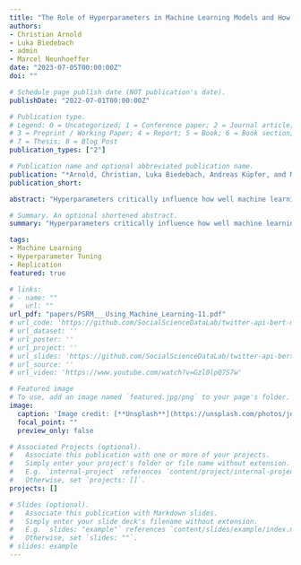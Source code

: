 ```yaml
---
title: "The Role of Hyperparameters in Machine Learning Models and How to Tune Them (Forthcoming, Political Science Research and Methods)"
authors:
- Christian Arnold
- Luka Biedebach
- admin
- Marcel Neunhoeffer
date: "2023-07-05T00:00:00Z"
doi: ""

# Schedule page publish date (NOT publication's date).
publishDate: "2022-07-01T00:00:00Z"

# Publication type.
# Legend: 0 = Uncategorized; 1 = Conference paper; 2 = Journal article;
# 3 = Preprint / Working Paper; 4 = Report; 5 = Book; 6 = Book section;
# 7 = Thesis; 8 = Blog Post
publication_types: ["2"]

# Publication name and optional abbreviated publication name.
publication: "*Arnold, Christian, Luka Biedebach, Andreas Küpfer, and Marcel Neunhoeffer. 2024. “The Role of Hyperparameters in Machine Learning Models and How to Tune Them.” Political Science Research and Methods: 1–8. doi: 10.1017/psrm.2023.61.&quot; <i>Political Science Research and Methods (PSRM)</i>.*"
publication_short: 

abstract: "Hyperparameters critically influence how well machine learning models perform on unseen, out-of-sample data. Systematically comparing the performance of different hyperparameter settings will often go a long way in building confidence about a model’s performance. However, analyzing 64 machine learning related manuscripts published in three leading political science journals (APSR, PA, and PSRM) between 2016 and 2021, we find that only 13 publications (20.31%) report the hyperparameters and also how they tuned them in either the paper or the appendix. We illustrate the dangers of cursory attention to model and tuning transparency in comparing machine learning models’ capability to predict electoral violence from tweets. The tuning of hyperparameters and their documentation should become a standard component of robustness checks for machine learning models."

# Summary. An optional shortened abstract.
summary: "Hyperparameters critically influence how well machine learning models perform on unseen, out-of-sample data. Systematically comparing the performance of different hyperparameter settings will often go a long way in building confidence about a model’s performance. However, analyzing 64 machine learning related manuscripts published in three leading political science journals (APSR, PA, and PSRM) between 2016 and 2021, we find that only 13 publications (20.31%) report the hyperparameters and also how they tuned them in either the paper or the appendix. We illustrate the dangers of cursory attention to model and tuning transparency in comparing machine learning models’ capability to predict electoral violence from tweets. The tuning of hyperparameters and their documentation should become a standard component of robustness checks for machine learning models."

tags:
- Machine Learning
- Hyperparameter Tuning
- Replication
featured: true

# links:
# - name: ""
#   url: ""
url_pdf: "papers/PSRM___Using_Machine_Learning-11.pdf"
# url_code: 'https://github.com/SocialScienceDataLab/twitter-api-bert-method/tree/main/code'
# url_dataset: ''
# url_poster: ''
# url_project: ''
# url_slides: 'https://github.com/SocialScienceDataLab/twitter-api-bert-method/blob/main/slides-twitter-api-bert-method.pdf'
# url_source: ''
# url_video: 'https://www.youtube.com/watch?v=Gzl0lpQ7S7w'

# Featured image
# To use, add an image named `featured.jpg/png` to your page's folder. 
image:
  caption: 'Image credit: [**Unsplash**](https://unsplash.com/photos/jdD8gXaTZsc)'
  focal_point: ""
  preview_only: false

# Associated Projects (optional).
#   Associate this publication with one or more of your projects.
#   Simply enter your project's folder or file name without extension.
#   E.g. `internal-project` references `content/project/internal-project/index.md`.
#   Otherwise, set `projects: []`.
projects: []

# Slides (optional).
#   Associate this publication with Markdown slides.
#   Simply enter your slide deck's filename without extension.
#   E.g. `slides: "example"` references `content/slides/example/index.md`.
#   Otherwise, set `slides: ""`.
# slides: example
---
```

